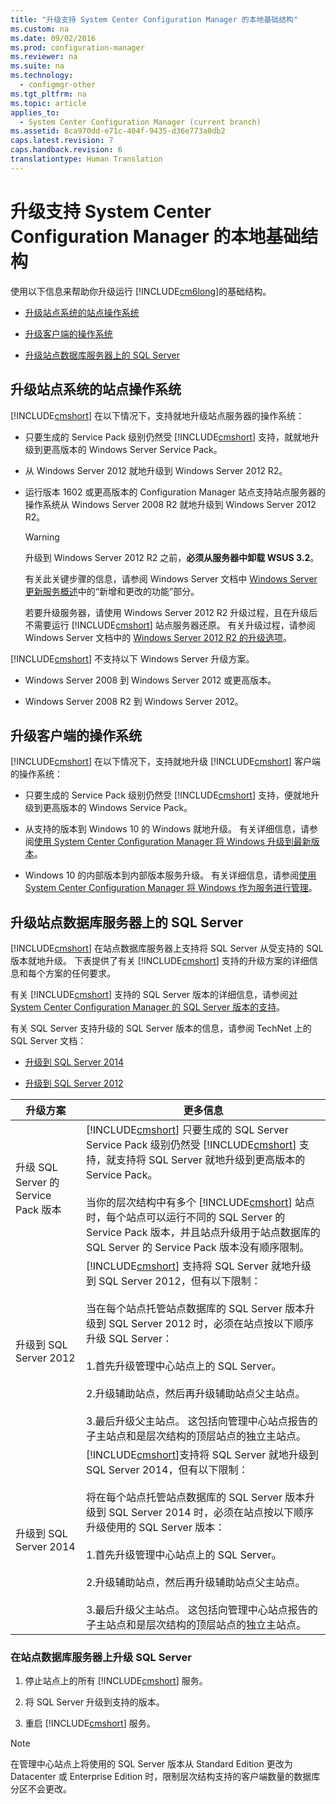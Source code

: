 ```yaml
---
title: "升级支持 System Center Configuration Manager 的本地基础结构"
ms.custom: na
ms.date: 09/02/2016
ms.prod: configuration-manager
ms.reviewer: na
ms.suite: na
ms.technology: 
  - configmgr-other
ms.tgt_pltfrm: na
ms.topic: article
applies_to: 
  - System Center Configuration Manager (current branch)
ms.assetid: 8ca970dd-e71c-404f-9435-d36e773a0db2
caps.latest.revision: 7
caps.handback.revision: 6
translationtype: Human Translation
---
```

# 升级支持 System Center Configuration Manager 的本地基础结构
使用以下信息来帮助你升级运行 [!INCLUDE[cm6long](../LocTest/includes/cm6long_md.md)]的基础结构。  
  
-   [升级站点系统的站点操作系统](#BKMK_SupConfigUpgradeSiteSrv)  
  
-   [升级客户端的操作系统](#BKMK_SupConfigUpgradeClient)  
  
-   [升级站点数据库服务器上的 SQL Server](#BKMK_SupConfigUpgradeDBSrv)  
  
##  <a name="BKMK_SupConfigUpgradeSiteSrv"></a> 升级站点系统的站点操作系统  
 [!INCLUDE[cmshort](../LocTest/includes/cmshort_md.md)] 在以下情况下，支持就地升级站点服务器的操作系统：  
  
-   只要生成的 Service Pack 级别仍然受 [!INCLUDE[cmshort](../LocTest/includes/cmshort_md.md)] 支持，就就地升级到更高版本的 Windows Server Service Pack。  
  
-   从 Windows Server 2012 就地升级到 Windows Server 2012 R2。  
  
-   运行版本 1602 或更高版本的 Configuration Manager 站点支持站点服务器的操作系统从 Windows Server 2008 R2 就地升级到 Windows Server 2012 R2。  
  
    > [!WARNING]  
    >  升级到 Windows Server 2012 R2 之前，**必须从服务器中卸载 WSUS 3.2**。  
    >   
    >  有关此关键步骤的信息，请参阅 Windows Server 文档中 [Windows Server 更新服务概述](https://technet.microsoft.com/library/hh852345.aspx)中的“新增和更改的功能”部分。  
  
     若要升级服务器，请使用 Windows Server 2012 R2 升级过程，且在升级后不需要运行 [!INCLUDE[cmshort](../LocTest/includes/cmshort_md.md)] 站点服务器还原。  有关升级过程，请参阅 Windows Server 文档中的 [Windows Server 2012 R2 的升级选项](https://technet.microsoft.com/library/dn303416.aspx)。  
  
 [!INCLUDE[cmshort](../LocTest/includes/cmshort_md.md)] 不支持以下 Windows Server 升级方案。  
  
-   Windows Server 2008 到 Windows Server 2012 或更高版本。  
  
-   Windows Server 2008 R2 到 Windows Server 2012。  
  
##  <a name="BKMK_SupConfigUpgradeClient"></a> 升级客户端的操作系统  
 [!INCLUDE[cmshort](../LocTest/includes/cmshort_md.md)] 在以下情况下，支持就地升级 [!INCLUDE[cmshort](../LocTest/includes/cmshort_md.md)] 客户端的操作系统：  
  
-   只要生成的 Service Pack 级别仍然受 [!INCLUDE[cmshort](../LocTest/includes/cmshort_md.md)] 支持，便就地升级到更高版本的 Windows Service Pack。  
  
-   从支持的版本到 Windows 10 的 Windows 就地升级。 有关详细信息，请参阅[使用 System Center Configuration Manager 将 Windows 升级到最新版本](../LocTest/Upgrade-Windows-to-the-latest-version-with-System-Center-Configuration-Manager.md)。  
  
-   Windows 10 的内部版本到内部版本服务升级。  有关详细信息，请参阅[使用 System Center Configuration Manager 将 Windows 作为服务进行管理](../LocTest/Manage-Windows-as-a-service-using-System-Center-Configuration-Manager.md)。  
  
##  <a name="BKMK_SupConfigUpgradeDBSrv"></a> 升级站点数据库服务器上的 SQL Server  
 [!INCLUDE[cmshort](../LocTest/includes/cmshort_md.md)] 在站点数据库服务器上支持将 SQL Server 从受支持的 SQL 版本就地升级。 下表提供了有关 [!INCLUDE[cmshort](../LocTest/includes/cmshort_md.md)] 支持的升级方案的详细信息和每个方案的任何要求。  
  
 有关 [!INCLUDE[cmshort](../LocTest/includes/cmshort_md.md)] 支持的 SQL Server 版本的详细信息，请参阅[对 System Center Configuration Manager 的 SQL Server 版本的支持](../LocTest/Support-for-SQL-Server-versions-for-System-Center-Configuration-Manager.md)。  
  
 有关 SQL Server 支持升级的 SQL Server 版本的信息，请参阅 TechNet 上的 SQL Server 文档：  
  
-   [升级到 SQL Server 2014](http://technet.microsoft.com/library/ms143393\(v=sql.120\).aspx)  
  
-   [升级到 SQL Server 2012](http://technet.microsoft.com/library/ms143393\(v=sql.110\).aspx)  
  
|升级方案|更多信息|  
|----------------------|----------------------|  
|升级 SQL Server 的 Service Pack 版本|[!INCLUDE[cmshort](../LocTest/includes/cmshort_md.md)] 只要生成的 SQL Server Service Pack 级别仍然受 [!INCLUDE[cmshort](../LocTest/includes/cmshort_md.md)] 支持，就支持将 SQL Server 就地升级到更高版本的 Service Pack。<br /><br /> 当你的层次结构中有多个 [!INCLUDE[cmshort](../LocTest/includes/cmshort_md.md)] 站点时，每个站点可以运行不同的 SQL Server 的 Service Pack 版本，并且站点升级用于站点数据库的 SQL Server 的 Service Pack 版本没有顺序限制。|  
|升级到 SQL Server 2012|[!INCLUDE[cmshort](../LocTest/includes/cmshort_md.md)] 支持将 SQL Server 就地升级到 SQL Server 2012，但有以下限制：<br /><br /> 当在每个站点托管站点数据库的 SQL Server 版本升级到 SQL Server 2012 时，必须在站点按以下顺序升级 SQL Server：<br /><br /> 1.首先升级管理中心站点上的 SQL Server。<br /><br /> 2.升级辅助站点，然后再升级辅助站点父主站点。<br /><br /> 3.最后升级父主站点。 这包括向管理中心站点报告的子主站点和是层次结构的顶层站点的独立主站点。|  
|升级到 SQL Server 2014|[!INCLUDE[cmshort](../LocTest/includes/cmshort_md.md)]支持将 SQL Server 就地升级到 SQL Server 2014，但有以下限制：<br /><br /> 将在每个站点托管站点数据库的 SQL Server 版本升级到 SQL Server 2014 时，必须在站点按以下顺序升级使用的 SQL Server 版本：<br /><br /> 1.首先升级管理中心站点上的 SQL Server。<br /><br /> 2.升级辅助站点，然后再升级辅助站点父主站点。<br /><br /> 3.最后升级父主站点。 这包括向管理中心站点报告的子主站点和是层次结构的顶层站点的独立主站点。|  
  
### 在站点数据库服务器上升级 SQL Server  
  
1.  停止站点上的所有 [!INCLUDE[cmshort](../LocTest/includes/cmshort_md.md)] 服务。  
  
2.  将 SQL Server 升级到支持的版本。  
  
3.  重启 [!INCLUDE[cmshort](../LocTest/includes/cmshort_md.md)] 服务。  
  
> [!NOTE]  
>  在管理中心站点上将使用的 SQL Server 版本从 Standard Edition 更改为 Datacenter 或 Enterprise Edition 时，限制层次结构支持的客户端数量的数据库分区不会更改。